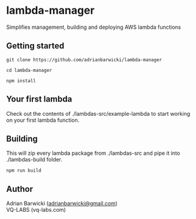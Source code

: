 # lambda-manager
Simplifies management, building and deploying AWS lambda functions

## Getting started
```
git clone https://github.com/adrianbarwicki/lambda-manager

cd lambda-manager

npm install
```

## Your first lambda
Check out the contents of ./lambdas-src/example-lambda to start working on your first lambda function.

## Building
This will zip every lambda package from ./lambdas-src and pipe it into ./lambdas-build folder.
```
npm run build
```

## Author
Adrian Barwicki (adrianbarwicki@gmail.com)<br />
VQ-LABS (vq-labs.com)